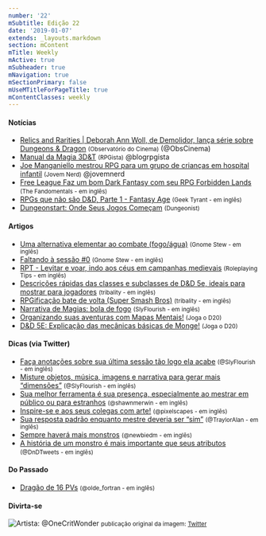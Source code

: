 ```yaml
---
number: '22'
mSubtitle: Edição 22
date: '2019-01-07'
extends: _layouts.markdown
section: mContent
mTitle: Weekly
mActive: true
mSubheader: true
mNavigation: true
mSectionPrimary: false
mUseMTitleForPageTitle: true
mContentClasses: weekly
---
```

#### Notícias

* [Relics and Rarities | Deborah Ann Woll, de Demolidor, lança série sobre Dungeons & Dragon](https://observatoriodocinema.bol.uol.com.br/series-e-tv/2018/12/relics-and-rarities-deborah-ann-woll-de-demolidor-lanca-serie-sobre-dungeons-dragons) <small>(Observatório do Cinema)</small> (@ObsCinema)
* [Manual da Magia 3D&T](http://rpgista.com.br/2019/01/09/manual-da-magia-3dt/) <small>(RPGista)</small> @blogrpgista
* [Joe Manganiello mestrou RPG para um grupo de crianças em hospital infantil](https://jovemnerd.com.br/nerdbunker/joe-manganiello-mestrou-rpg-para-um-grupo-de-criancas-em-hospital-infantil/) <small>(Jovem Nerd)</small> @jovemnerd
* [Free League Faz um bom Dark Fantasy com seu RPG Forbidden Lands](https://www.thefandomentals.com/free-league-does-dark-fantasy-tabletop-right-with-its-forbidden-lands-rpg/) <small>(The Fandomentals - em inglês)</small>
* [RPGs que não são D&D, Parte 1 - Fantasy Age](https://geektyrant.com/news/tabletop-rpgs-that-arent-dungeons-amp-dragons-part-1-fantasy-age) <small>(Geek Tyrant - em inglês)</small>
* [Dungeonstart: Onde Seus Jogos Começam](https://www.dungeonist.com/dungeonstart-onde-seus-jogos-comecam/) <small>(Dungeonist)</small>

#### Artigos

* [Uma alternativa elementar ao combate (fogo/água)](https://gnomestew.com/an-elementary-alternative-to-combat-fire-water/) <small>(Gnome Stew - em inglês)</small>
* [Faltando à sessão #0](https://gnomestew.com/missing-session-zero/) <small>(Gnome Stew - em inglês)</small>
* [RPT - Levitar e voar, indo aos céus em campanhas medievais](https://www.roleplayingtips.com/news/rpt-levitate-and-fly-going-over-the-head-of-a-medieval-campaign/) <small>(Roleplaying Tips - em inglês)</small>
* [Descrições rápidas das classes e subclasses de D&D 5e, ideais para mostrar para jogadores](https://www.tribality.com/2019/01/08/brief-description-of-5e-classes-and-subclasses-ideal-to-show-to-your-players/) <small>(tribality - em inglês)</small>
* [RPGificação bate de volta (Super Smash Bros)](https://www.tribality.com/2019/01/11/rpgification-super-smashes-back/) <small>(tribality - em inglês)</small>
* [Narrativa de Magias: bola de fogo](http://slyflourish.com/storytelling_with_spells_fireball.html) <small>(SlyFlourish - em inglês)</small>
* [Organizando suas aventuras com Mapas Mentais!](https://jogaod20.blogspot.com/2019/01/rpg-mapasmentais.html) <small>(Joga o D20)</small>
* [D&D 5E: Explicação das mecânicas básicas de Monge!](https://jogaod20.blogspot.com/2019/01/explicacao-monge.html) <small>(Joga o D20)</small>

#### Dicas (via Twitter)

* [Faça anotações sobre sua última sessão tão logo ela acabe](https://twitter.com/SlyFlourish/status/1082698856134049797) <small>(@SlyFlourish - em inglês)</small>
* [Misture objetos, música, imagens e narrativa para gerar mais “dimensões”](https://twitter.com/SlyFlourish/status/1084148323664257027) <small>(@SlyFlourish - em inglês)</small>
* [Sua melhor ferramenta é sua presença, especialmente ao mestrar em público ou para estranhos](https://twitter.com/shawnmerwin/status/1082295497275117570) <small>(@shawnmerwin - em inglês)</small>
* [Inspire-se e aos seus colegas com arte!](https://twitter.com/pixelscapes/status/1083771785609445376) <small>(@pixelscapes - em inglês)</small>
* [Sua resposta padrão enquanto mestre deveria ser “sim”](https://twitter.com/TraylorAlan/status/1084159085535125504) <small>(@TraylorAlan - em inglês)</small>
* [Sempre haverá mais monstros](https://twitter.com/newbiedm/status/1084299745210912768) <small>(@newbiedm - em inglês)</small>
* [A história de um monstro é mais importante que seus atributos](https://twitter.com/DnDTweets/status/1084523979690393603) <small>(@DnDTweets - em inglês)</small>

#### Do Passado

* [Dragão de 16 PVs](http://www.latorra.org/2012/05/15/a-16-hp-dragon/) <small>(@olde_fortran - em inglês)</small>

#### Divirta-se

![Artista: @OneCritWonder](/assets/images/uploads/dwz6p_mvaaaysg1.jpg)
<small>publicação original da imagem: [Twitter](https://twitter.com/OneCritWonder/status/1084516898908233728)
